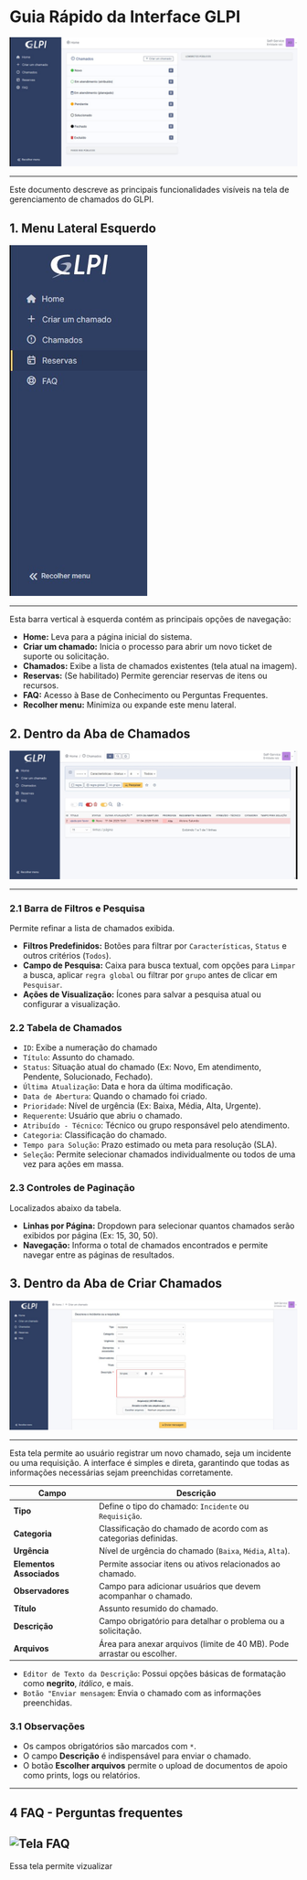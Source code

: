 # Guia Rápido da Interface GLPI
![GUI](./src/img/main_gui.jpeg)
___

Este documento descreve as principais funcionalidades visíveis na tela de gerenciamento de chamados do GLPI.

## 1. Menu Lateral Esquerdo
![Aba Lateral](./src/img/aba_lateral.jpeg)
___

Esta barra vertical à esquerda contém as principais opções de navegação:

* **Home:** Leva para a página inicial do sistema.
* **Criar um chamado:** Inicia o processo para abrir um novo ticket de suporte ou solicitação.
* **Chamados:** Exibe a lista de chamados existentes (tela atual na imagem).
* **Reservas:** (Se habilitado) Permite gerenciar reservas de itens ou recursos.
* **FAQ:** Acesso à Base de Conhecimento ou Perguntas Frequentes.
* **Recolher menu:** Minimiza ou expande este menu lateral.

## 2. Dentro da Aba de Chamados
![Tela de Chamados](./src/img/chamados_screen.jpeg)
___

### 2.1 Barra de Filtros e Pesquisa
Permite refinar a lista de chamados exibida.
* **Filtros Predefinidos:** Botões para filtrar por `Características`, `Status` e outros critérios (`Todos`).
* **Campo de Pesquisa:** Caixa para busca textual, com opções para `Limpar` a busca, aplicar `regra global` ou filtrar por `grupo` antes de clicar em `Pesquisar`.
* **Ações de Visualização:** Ícones para salvar a pesquisa atual ou configurar a visualização.

### 2.2 Tabela de Chamados
* `ID`: Exibe a numeração do chamado
* `Título`: Assunto do chamado.
* `Status`: Situação atual do chamado (Ex: Novo, Em atendimento, Pendente, Solucionado, Fechado).
* `Última Atualização`: Data e hora da última modificação.
* `Data de Abertura`: Quando o chamado foi criado.
* `Prioridade`: Nível de urgência (Ex: Baixa, Média, Alta, Urgente).
* `Requerente`: Usuário que abriu o chamado.
* `Atribuído - Técnico`: Técnico ou grupo responsável pelo atendimento.
* `Categoria`: Classificação do chamado.
* `Tempo para Solução`: Prazo estimado ou meta para resolução (SLA).
* `Seleção`: Permite selecionar chamados individualmente ou todos de uma vez para ações em massa.

### 2.3 Controles de Paginação
Localizados abaixo da tabela.
* **Linhas por Página:** Dropdown para selecionar quantos chamados serão exibidos por página (Ex: 15, 30, 50).
* **Navegação:** Informa o total de chamados encontrados e permite navegar entre as páginas de resultados.


## 3. Dentro da Aba de Criar Chamados 
![Tela de Chamados](./src/img/created_calls.jpeg)
___

Esta tela permite ao usuário registrar um novo chamado, seja um incidente ou uma requisição. A interface é simples e direta, garantindo que todas as informações necessárias sejam preenchidas corretamente.

| Campo                  | Descrição                                                                 |
|------------------------|---------------------------------------------------------------------------|
| **Tipo**               | Define o tipo do chamado: `Incidente` ou `Requisição`.                    |
| **Categoria**          | Classificação do chamado de acordo com as categorias definidas.           |
| **Urgência**           | Nível de urgência do chamado (`Baixa`, `Média`, `Alta`).                  |
| **Elementos Associados** | Permite associar itens ou ativos relacionados ao chamado.               |
| **Observadores**       | Campo para adicionar usuários que devem acompanhar o chamado.             |
| **Título**             | Assunto resumido do chamado.                                              |
| **Descrição**          | Campo obrigatório para detalhar o problema ou a solicitação.              |
| **Arquivos**           | Área para anexar arquivos (limite de 40 MB). Pode arrastar ou escolher.   |


* `Editor de Texto da Descrição`: Possui opções básicas de formatação como **negrito**, *itálico*, e mais.
* `Botão "Enviar mensagem`: Envia o chamado com as informações preenchidas.

### 3.1 Observações

- Os campos obrigatórios são marcados com `*`.
- O campo **Descrição** é indispensável para enviar o chamado.
- O botão **Escolher arquivos** permite o upload de documentos de apoio como prints, logs ou relatórios.
___

## 4 FAQ - Perguntas frequentes
![Tela FAQ](./src/img/screenFaq.jpeg)
---
Essa tela permite vizualizar 

